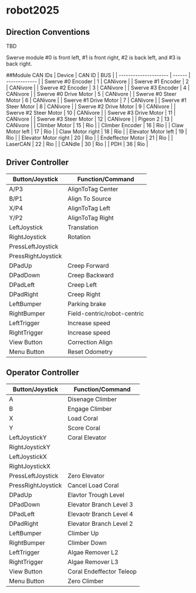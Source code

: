 # robot2025

## Direction Conventions
TBD

Swerve module #0 is front left, #1 is front right, #2 is back left, and #3 is back right.

##Module CAN IDs
| Device                | CAN ID |      BUS      |
| --------------------- | ------ | ------------- |
| Swerve #0 Encoder     |   1    |   CANivore    |
| Swerve #1 Encoder     |   2    |   CANivore    |
| Swerve #2 Encoder     |   3    |   CANivore    |
| Swerve #3 Encoder     |   4    |   CANivore    |
| Swerve #0 Drive Motor |   5    |   CANivore    |
| Swerve #0 Steer Motor |   6    |   CANivore    |
| Swerve #1 Drive Motor |   7    |   CANivore    |
| Swerve #1 Steer Motor |   8    |   CANivore    |
| Swerve #2 Drive Motor |   9    |   CANivore    |
| Swerve #2 Steer Motor |  10    |   CANivore    |
| Swerve #3 Drive Motor |  11    |   CANivore    |
| Swerve #3 Steer Motor |  12    |   CANivore    |
| Pigeon 2              |  13    |   CANivore    |
| Climber Motor         |  15    |   Rio         |
| Climber Encoder       |  16    |   Rio         |
| Claw Motor left       |  17    |   Rio         |
| Claw Motor right      |  18    |   Rio         |
| Elevator Motor left   |  19    |   Rio         |
| Elevator Motor right  |  20    |   Rio         |
| Endeffector Motor     |  21    |   Rio         |
| LaserCAN              |  22    |   Rio         |
| CANdle                |  30    |   Rio         |
| PDH                   |  36    |   Rio         |

## Driver Controller

|  Button/Joystick | Function/Command               |
|------------------|--------------------------------|
|A/P3              |AlignToTag Center               |
|B/P1              |Align To Source                 |
|X/P4              |AlignToTag Left                 |
|Y/P2              |AlignToTag Right                |
|LeftJoystick      |Translation                     |
|RightJoystick     |Rotation                        |
|PressLeftJoystick |                                |
|PressRightJoystick|                                |
|DPadUp            |Creep Forward                   |
|DPadDown          |Creep Backward                  |
|DPadLeft          |Creep Left                      |
|DPadRight         |Creep Right                     |
|LeftBumper        |Parking brake                   |
|RightBumper       |Field-centric/robot-centric     |
|LeftTrigger       |Increase speed                  |
|RightTrigger      |Increase speed                  |
|View Button       |Correction Align                |
|Menu Button       |Reset Odometry                  |


## Operator Controller

|  Button/Joystick | Function/Command         |
|------------------|--------------------------|
|A                 |Disenage Climber          |
|B                 |Engage Climber            |
|X                 |Load Coral                |
|Y                 |Score Coral               |
|LeftJoystickY     |Coral Elevator            |
|RightJoystickY    |                          |
|LeftJoystickX     |                          |
|RightJoystickX    |                          |
|PressLeftJoystick |Zero Elevator             |
|PressRightJoystick|Cancel Load Coral         |
|DPadUp            |Elavtor Trough Level      |
|DPadDown          |Elevator Branch Level 3   |
|DPadLeft          |Elevaotr Branch Level 4   |
|DPadRight         |Elevator Branch Level 2   |
|LeftBumper        |Climber Up                |
|RightBumper       |Climber Down              |
|LeftTrigger       |Algae Remover L2          |
|RightTrigger      |Algae Remover L3          |
|View Button       |Coral Endeffector Teleop  |
|Menu Button       |Zero Climber              |
